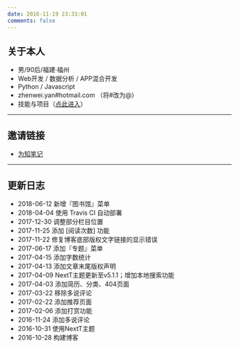 ```yaml
---
date: 2016-11-19 23:33:01
comments: false
---
```


##  关于本人

- 男/90后/福建·福州
- Web开发 / 数据分析 / APP混合开发
- Python / Javascript
- zhenwei.yan#hotmail.com （将#改为@）
- 技能与项目（[点此进入](/skills-projects)）

---

## 邀请链接

- [为知笔记](https://note.wiz.cn/i/ef369b2e)

---

## 更新日志

- 2018-06-12 新增『图书馆』菜单
- 2018-04-04 使用 Travis CI 自动部署
- 2017-12-30 调整部分栏目位置
- 2017-11-25 添加 [阅读次数] 功能
- 2017-11-22 修复博客底部版权文字链接的显示错误
- 2017-06-17 添加『专题』菜单
- 2017-04-15 添加字数统计
- 2017-04-13 添加文章末尾版权声明
- 2017-04-09 NextT主题更新至v5.1.1；增加本地搜索功能
- 2017-04-03 添加简历、分类、404页面
- 2017-03-22 移除多说评论
- 2017-02-22 添加推荐页面
- 2017-02-06 添加打赏功能
- 2016-11-24 添加多说评论
- 2016-10-31 使用NextT主题
- 2016-10-28 构建博客
